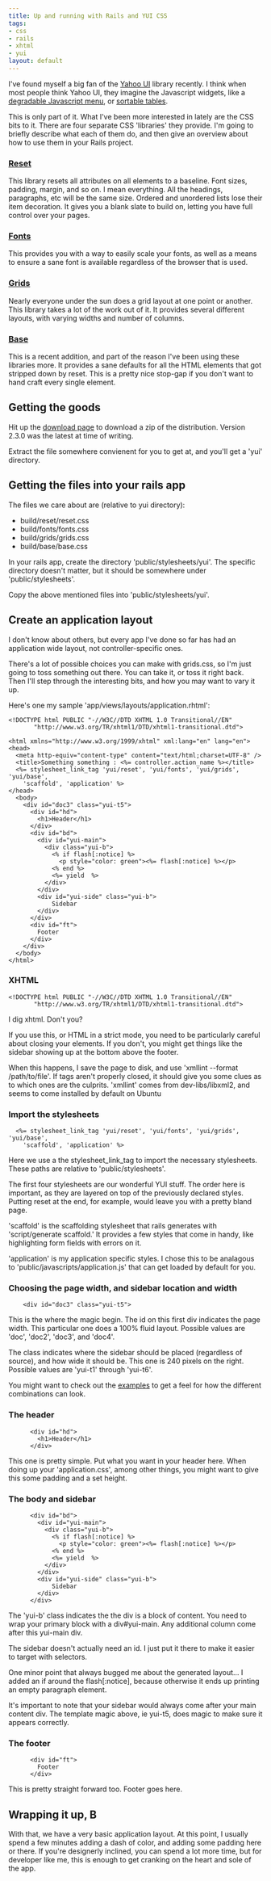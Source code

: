 ```yaml
--- 
title: Up and running with Rails and YUI CSS
tags: 
- css
- rails
- xhtml
- yui
layout: default
---
```

I've found myself a big fan of the [Yahoo UI](http://developer.yahoo.com/yui/) library recently. I think when most people think Yahoo UI, they imagine the Javascript widgets, like a [degradable Javascript menu](http://developer.yahoo.com/yui/menu/), or [sortable tables](http://developer.yahoo.com/yui/datatable/).

This is only part of it. What I've been more interested in lately are the CSS bits to it. There are four separate CSS 'libraries' they provide. I'm going to briefly describe what each of them do, and then give an overview about how to use them in your Rails project.

### [Reset](http://developer.yahoo.com/yui/reset/)

This library resets all attributes on all elements to a baseline. Font sizes, padding, margin, and so on. I mean everything. All the headings, paragraphs, etc will be the same size. Ordered and unordered lists lose their item decoration. It gives you a blank slate to build on, letting you have full control over your pages.

### [Fonts](http://developer.yahoo.com/yui/fonts/)

This provides you with a way to easily scale your fonts, as well as a means to ensure a sane font is available regardless of the browser that is used.

### [Grids](http://developer.yahoo.com/yui/grids/)

Nearly everyone under the sun does a grid layout at one point or another. This library takes a lot of the work out of it. It provides several different layouts, with varying widths and number of columns.

### [Base](http://developer.yahoo.com/yui/reset/)

This is a recent addition, and part of the reason I've been using these libraries more. It provides a sane defaults for all the HTML elements that got stripped down by reset. This is a pretty nice stop-gap if you don't want to hand craft every single element.

## Getting the goods

Hit up the [download page](http://developer.yahoo.com/yui/download/) to download a zip of the distribution. Version 2.3.0 was the latest at time of writing.

Extract the file somewhere convienent for you to get at, and you'll get a 'yui' directory.

## Getting the files into your rails app

The files we care about are (relative to yui directory):

  * build/reset/reset.css
  * build/fonts/fonts.css
  * build/grids/grids.css
  * build/base/base.css

In your rails app, create the directory 'public/stylesheets/yui'. The specific directory doesn't matter, but it should be somewhere under 'public/stylesheets'.

Copy the above mentioned files into 'public/stylesheets/yui'.

## Create an application layout

I don't know about others, but every app I've done so far has had an application wide layout, not controller-specific ones.

There's a lot of possible choices you can make with grids.css, so I'm just going to toss something out there. You can take it, or toss it right back. Then I'll step through the interesting bits, and how you may want to vary it up.

Here's one my sample 'app/views/layouts/application.rhtml':

    <!DOCTYPE html PUBLIC "-//W3C//DTD XHTML 1.0 Transitional//EN"
           "http://www.w3.org/TR/xhtml1/DTD/xhtml1-transitional.dtd">

    <html xmlns="http://www.w3.org/1999/xhtml" xml:lang="en" lang="en">
    <head>
      <meta http-equiv="content-type" content="text/html;charset=UTF-8" />
      <title>Something something : <%= controller.action_name %></title>
      <%= stylesheet_link_tag 'yui/reset', 'yui/fonts', 'yui/grids', 'yui/base',
        'scaffold', 'application' %>
    </head>
      <body>
        <div id="doc3" class="yui-t5">
          <div id="hd">
            <h1>Header</h1>
          </div>
          <div id="bd">
            <div id="yui-main">
              <div class="yui-b">
                <% if flash[:notice] %>
                  <p style="color: green"><%= flash[:notice] %></p>
                <% end %>
                <%= yield  %>
              </div>
            </div>
            <div id="yui-side" class="yui-b">
				Sidebar
            </div>
          </div>
          <div id="ft">
            Footer
          </div>
        </div>
      </body>
    </html>

### XHTML

    <!DOCTYPE html PUBLIC "-//W3C//DTD XHTML 1.0 Transitional//EN"
           "http://www.w3.org/TR/xhtml1/DTD/xhtml1-transitional.dtd">

I dig xhtml. Don't you?

If you use this, or HTML in a strict mode, you need to be particularly careful about closing your elements. If you don't, you might get things like the sidebar showing up at the bottom above the footer.

When this happens, I save the page to disk, and use 'xmllint --format /path/to/file'. If tags aren't properly closed, it should give you some clues as to which ones are the culprits. 'xmllint' comes from dev-libs/libxml2, and seems to come installed by default on Ubuntu

### Import the stylesheets

      <%= stylesheet_link_tag 'yui/reset', 'yui/fonts', 'yui/grids', 'yui/base',
        'scaffold', 'application' %>

Here we use a the stylesheet\_link\_tag to import the necessary stylesheets. These paths are relative to 'public/stylesheets'.

The first four stylesheets are our wonderful YUI stuff. The order here is important, as they are layered on top of the previously declared styles. Putting reset at the end, for example, would leave you with a pretty bland page.

'scaffold' is the scaffolding stylesheet that rails generates with 'script/generate scaffold.'  It provides a few styles that come in handy, like highlighting form fields with errors on it.

'application' is my application specific styles. I chose this to be analagous to 'public/javascripts/application.js' that can get loaded by default for you.

### Choosing the page width, and sidebar location and width

        <div id="doc3" class="yui-t5">

This is the where the magic begin. The id on this first div indicates the page width. This particular one does a 100% fluid layout. Possible values are 'doc', 'doc2', 'doc3', and 'doc4'.

The class indicates where the sidebar should be placed (regardless of source), and how wide it should be. This one is 240 pixels on the right. Possible values are 'yui-t1' through 'yui-t6'.

You might want to check out the [examples](http://developer.yahoo.com/yui/examples/grids/) to get a feel for how the different combinations can look.

### The header

          <div id="hd">
            <h1>Header</h1>
          </div>

This one is pretty simple. Put what you want in your header here. When doing up your 'application.css', among other things, you might want to give this some padding and a set height.

### The body and sidebar

          <div id="bd">
            <div id="yui-main">
              <div class="yui-b">
                <% if flash[:notice] %>
                  <p style="color: green"><%= flash[:notice] %></p>
                <% end %>
                <%= yield  %>
              </div>
            </div>
            <div id="yui-side" class="yui-b">
				Sidebar
            </div>
          </div>

The 'yui-b' class indicates the the div is a block of content. You need to wrap your primary block with a div\#yui-main. Any additional column come after this yui-main div.

The sidebar doesn't actually need an id. I just put it there to make it easier to target with selectors.

One minor point that always bugged me about the generated layout... I added an if around the flash\[:notice\], because otherwise it ends up printing an empty paragraph element.

It's important to note that your sidebar would always come after your main content div. The template magic above, ie yui-t5, does magic to make sure it appears correctly.


### The footer

          <div id="ft">
            Footer
          </div>

This is pretty straight forward too. Footer goes here.

## Wrapping it up, B

With that, we have a very basic application layout. At this point, I usually spend a few minutes adding a dash of color, and adding some padding here or there. If you're designerly inclined, you can spend a lot more time, but for developer like me, this is enough to get cranking on the heart and sole of the app.
